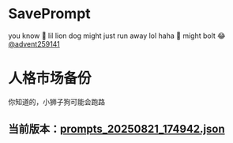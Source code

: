 # SavePrompt
you know 🫠 lil lion dog might just run away lol
haha 🐶 might bolt 😂 [@advent259141](https://github.com/advent259141)

# 人格市场备份
你知道的，小狮子狗可能会跑路

## 当前版本：[prompts_20250821_174942.json](https://github.com/Larch-C/SavePrompt/blob/main/prompts_20250821_174942.json)
